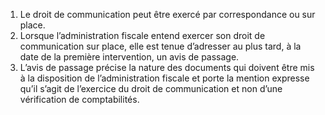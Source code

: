 1) Le droit de communication peut être exercé par correspondance ou
sur place.
2) Lorsque l’administration fiscale entend exercer son droit de communication sur
place, elle est tenue d’adresser au plus tard, à la date de la première intervention, un avis de passage.
3) L’avis de passage précise la nature des documents qui doivent être mis à la
disposition de l’administration fiscale et porte la mention expresse qu’il s’agit de l’exercice du droit de communication et non d’une vérification de comptabilités.